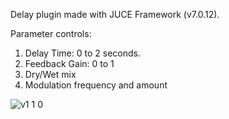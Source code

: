 Delay plugin made with JUCE Framework (v7.0.12).

Parameter controls:
1) Delay Time: 0 to 2 seconds.
2) Feedback Gain: 0 to 1
3) Dry/Wet mix
4) Modulation frequency and amount

![v1 1 0](https://github.com/anandprabhu95/DelayPlugin/assets/93227915/bde1848c-4ad0-4311-967c-e19e18fcb308)
